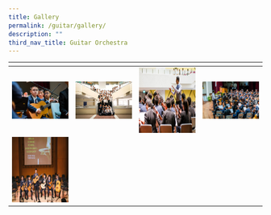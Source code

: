 ```yaml
---
title: Gallery
permalink: /guitar/gallery/
description: ""
third_nav_title: Guitar Orchestra
---
```

<table>
<thead>
  <tr>
    <th style="width:200px"></th>
    <th style="width:200px"></th>
    <th style="width:200px"></th>
		<th style="width:200px"></th>
  </tr>
</thead>
<tbody>
  <tr>
    <td style="text-align:center"><a href="/images/Performing%20Arts/Guitar%20Orchestra/1-1-e1526888643308.jpg"> <img src="/images/Performing%20Arts/Guitar%20Orchestra/1-1-e1526888643308.jpg" style="width:200px"></a></td>
    <td style="text-align:center"><a href="/images/Performing%20Arts/Guitar%20Orchestra/1f3e40a7-c8dc-4345-9be1-1f79b26ca817.jpg"> <img src="/images/Performing%20Arts/Guitar%20Orchestra/1f3e40a7-c8dc-4345-9be1-1f79b26ca817.jpg" style="width:200px"></a></td>
    <td style="text-align:center"><a href="/images/Performing%20Arts/Guitar%20Orchestra/2-1-e1526888633404.jpg"> <img src="/images/Performing%20Arts/Guitar%20Orchestra/2-1-e1526888633404.jpg" style="width:200px; height: 130px"></a></td>
    <td style="text-align:center"><a href="/images/Performing%20Arts/Guitar%20Orchestra/3-1-e1526888621203.jpg"> <img src="/images/Performing%20Arts/Guitar%20Orchestra/3-1-e1526888621203.jpg" style="width:200px"></a></td>
  </tr>
   <tr>
    <td style="text-align:center"><a href="/images/Performing%20Arts/Guitar%20Orchestra/9-1-e1526888609530.jpg"> <img src="/images/Performing%20Arts/Guitar%20Orchestra/9-1-e1526888609530.jpg" style="width:200px; height: 130px"></a></td>
    <td style="text-align:center"></td>
	</tr>
</tbody>
</table>





